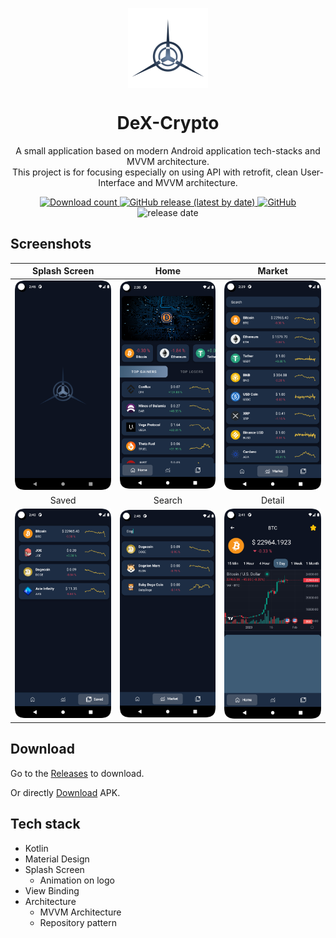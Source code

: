 <p align="center">
  <img src="app/src/main/res/drawable-v24/splash_logo.png" align="center" width="128" height="128" />
<p>

<h1 align="center">DeX-Crypto</h1>

<p align="center">
A small application based on modern Android application tech-stacks and MVVM architecture.<br>This project is for focusing especially on using API with retrofit, clean User-Interface and MVVM architecture. 
</p>

<div align="center">
    <a href="https://github.com/deveshp007/DeX-Crypto/releases">

  <img alt="Download count" src="https://img.shields.io/github/downloads/deveshp007/DeX-Crypto/total?style=social">
  </a>
      <a href="https://github.com/deveshp007/DeX-Crypto/releases/latest">
    <img alt="GitHub release (latest by date)" src="https://img.shields.io/github/v/release/deveshp007/DeX-Crypto?style=social">
  </a>
  <a href="https://github.com/deveshp007/DeX-Crypto/blob/main/LICENSE.md">
    <img alt="GitHub" src="https://img.shields.io/github/license/deveshp007/DeX-Crypto?style=social">
  </a>
  <img alt="release date" src="https://img.shields.io/github/release-date/deveshp007/DeX-Crypto?style=social">
</div>

## Screenshots

|        Splash Screen         |             Home             |            Market            |
|:----------------------------:|:----------------------------:|:----------------------------:|
| ![splash](images/splash.png) |   ![home](images/home.png)   | ![market](images/market.png) |
|            Saved             |            Search            |            Detail            |
|  ![saved](images/saved.png)  | ![search](images/search.png) | ![detail](images/detail.png) |

## Download

Go to the [Releases](https://github.com/deveshp007/DeX-Crypto/releases) to download.

Or directly [Download](https://github.com/deveshp007/DeX-Crypto/releases/download/v1.0.0/dex-crypto.apk) APK.

## Tech stack

- Kotlin
- Material Design
- Splash Screen
  - Animation on logo
- View Binding
- Architecture
  - MVVM Architecture
  - Repository pattern
